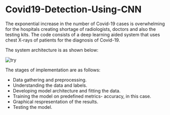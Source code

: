 # Covid19-Detection-Using-CNN

The exponential increase in the number of Covid-19 cases is overwhelming for the hospitals creating shortage of radiologists, doctors and also the testing kits. 
The code consists of a deep learning aided system that uses chest X-rays of patients for the diagnosis of Covid-19.

The system architecture is as shown below:

![try](https://user-images.githubusercontent.com/67593609/133231773-7f207b61-1a7d-4902-a772-0a7295a953af.png)

The stages of implementation are as follows:
-	Data gathering and preprocessing. 
-	Understanding the data and labels.
-	Developing model architecture and fitting the data.
-	Training the model on predefined metrics- accuracy, in this case.
-	Graphical respresentation of the results.
-	Testing the model.



